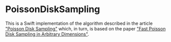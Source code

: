 # PoissonDiskSampling

This is a Swift implementation of the algorithm described in the article ["Poisson Disk Sampling"](http://devmag.org.za/2009/05/03/poisson-disk-sampling/) which, in turn, is based on the paper ["Fast Poisson Disk Sampling in Arbitrary Dimensions"](http://www.cs.ubc.ca/~rbridson/docs/bridson-siggraph07-poissondisk.pdf).
